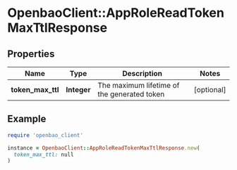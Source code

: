 # OpenbaoClient::AppRoleReadTokenMaxTtlResponse

## Properties

| Name | Type | Description | Notes |
| ---- | ---- | ----------- | ----- |
| **token_max_ttl** | **Integer** | The maximum lifetime of the generated token | [optional] |

## Example

```ruby
require 'openbao_client'

instance = OpenbaoClient::AppRoleReadTokenMaxTtlResponse.new(
  token_max_ttl: null
)
```

